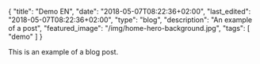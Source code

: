 {
    "title": "Demo EN",
    "date": "2018-05-07T08:22:36+02:00",
    "last_edited": "2018-05-07T08:22:36+02:00",
    "type": "blog",
    "description": "An example of a post",
    "featured_image": "/img/home-hero-background.jpg",
    "tags": [ "demo" ]
}

This is an example of a blog post.

